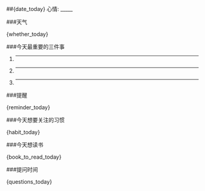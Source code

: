 ##{date_today} 心情: _____ 

###天气

{whether_today}

###今天最重要的三件事

1. ________________
2. ________________
3. ________________

###提醒

{reminder_today}

###今天想要关注的习惯

{habit_today}

###今天想读书

{book_to_read_today}

###提问时间

{questions_today}

<!--
可用的{string}：

+ date_today
+ habit_today
+ reminder_today
+ questions_today
-->
